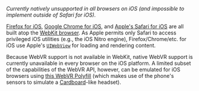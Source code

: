 _Currently natively unsupported in all browsers on iOS (and impossible to implement outside of Safari for iOS)._

[Firefox for iOS](https://www.mozilla.org/firefox/ios/), [Google Chrome for iOS](https://developer.chrome.com/multidevice/ios/overview), and [Apple's Safari for iOS](https://en.wikipedia.org/wiki/Safari_(web_browser)) are all built atop the [WebKit browser](https://webkit.org/). As Apple permits only Safari to access privileged iOS utilities (e.g., the iOS Nitro engine), Firefox/Chrome/etc. for iOS use Apple's [`UIWebView`](https://developer.apple.com/reference/uikit/uiwebview) for loading and rendering content.

Because WebVR support is not available in WebKit, native WebVR support is currently unavailable in every browser on the iOS platform. A limited subset of the capabilities of the WebVR API, however, can be emulated for iOS browsers using [this WebVR Polyfill](https://github.com/borismus/webvr-polyfill) (which makes use of the phone's sensors to simulate a [Cardboard](https://vr.google.com/cardboard/)-like headset).

